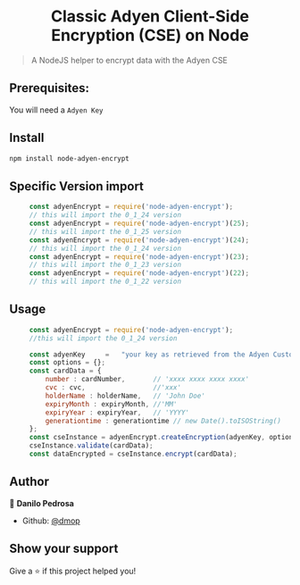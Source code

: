 <h1 align="center">Classic Adyen Client-Side Encryption (CSE) on Node </h1>

> A NodeJS helper to encrypt data with the Adyen CSE

## Prerequisites:

You will need a `Adyen Key`

## Install

```sh
npm install node-adyen-encrypt
```

## Specific Version import

```js
     const adyenEncrypt = require('node-adyen-encrypt');
     // this will import the 0_1_24 version
     const adyenEncrypt = require('node-adyen-encrypt')(25);
     // this will import the 0_1_25 version
     const adyenEncrypt = require('node-adyen-encrypt')(24);
     // this will import the 0_1_24 version
     const adyenEncrypt = require('node-adyen-encrypt')(23);
     // this will import the 0_1_23 version
     const adyenEncrypt = require('node-adyen-encrypt')(22);
     // this will import the 0_1_22 version
```

## Usage

```js
     const adyenEncrypt = require('node-adyen-encrypt');
     //this will import the 0_1_24 version

     const adyenKey     =   "your key as retrieved from the Adyen Customer Area Web Service User page";
     const options = {};
     const cardData = {
         number : cardNumber,       // 'xxxx xxxx xxxx xxxx'
         cvc : cvc,                 //'xxx'
         holderName : holderName,   // 'John Doe'
         expiryMonth : expiryMonth, //'MM'
         expiryYear : expiryYear,   // 'YYYY'
         generationtime : generationtime // new Date().toISOString()
     };
     const cseInstance = adyenEncrypt.createEncryption(adyenKey, options);
     cseInstance.validate(cardData);
     const dataEncrypted = cseInstance.encrypt(cardData);
```

## Author

👤 **Danilo Pedrosa**

- Github: [@dmop](https://github.com/dmop)

## Show your support

Give a ⭐️ if this project helped you!
